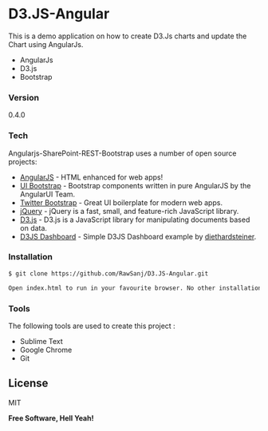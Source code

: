# D3.JS-Angular

This is a demo application on how to create D3.Js charts and update the Chart using AngularJs.

  - AngularJs
  - D3.js
  - Bootstrap

### Version
0.4.0

### Tech

Angularjs-SharePoint-REST-Bootstrap uses a number of open source projects:

* [AngularJS] - HTML enhanced for web apps!
* [UI Bootstrap] - Bootstrap components written in pure AngularJS by the AngularUI Team.
* [Twitter Bootstrap] - Great UI boilerplate for modern web apps.
* [jQuery] - jQuery is a fast, small, and feature-rich JavaScript library.
* [D3.js] - D3.js is a JavaScript library for manipulating documents based on data.
* [D3JS Dashboard] - Simple D3JS Dashboard example by [diethardsteiner].

### Installation

```sh
$ git clone https://github.com/RawSanj/D3.JS-Angular.git
```
```sh
Open index.html to run in your favourite browser. No other installation is required.
```

### Tools

The following tools are used to create this project :

* Sublime Text
* Google Chrome
* Git

License
----

MIT


**Free Software, Hell Yeah!**

[//]: # (These are reference links used in the body of this note and get stripped out when the markdown processor does its job. There is no need to format nicely because it shouldn't be seen. Thanks SO - http://stackoverflow.com/questions/4823468/store-comments-in-markdown-syntax)

   [AlaSQL]: <https://github.com/agershun/alasql>
   [UI Bootstrap]: <https://angular-ui.github.io/bootstrap/>
   [Twitter Bootstrap]: <http://twitter.github.com/bootstrap/>
   [jQuery]: <http://jquery.com>
   [AngularJS]: <http://angularjs.org>
   [D3.js]: <http://d3js.org/>
   [D3JS Dashboard]: <http://bl.ocks.org/diethardsteiner/3287802>
   [diethardsteiner]: <https://github.com/diethardsteiner>

